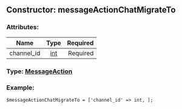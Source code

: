 ## Constructor: messageActionChatMigrateTo  

### Attributes:

| Name     |    Type       | Required |
|----------|:-------------:|---------:|
|channel\_id|[int](../types/int.md) | Required|


### Type: [MessageAction](../types/MessageAction.md)

### Example:


```
$messageActionChatMigrateTo = ['channel_id' => int, ];
```